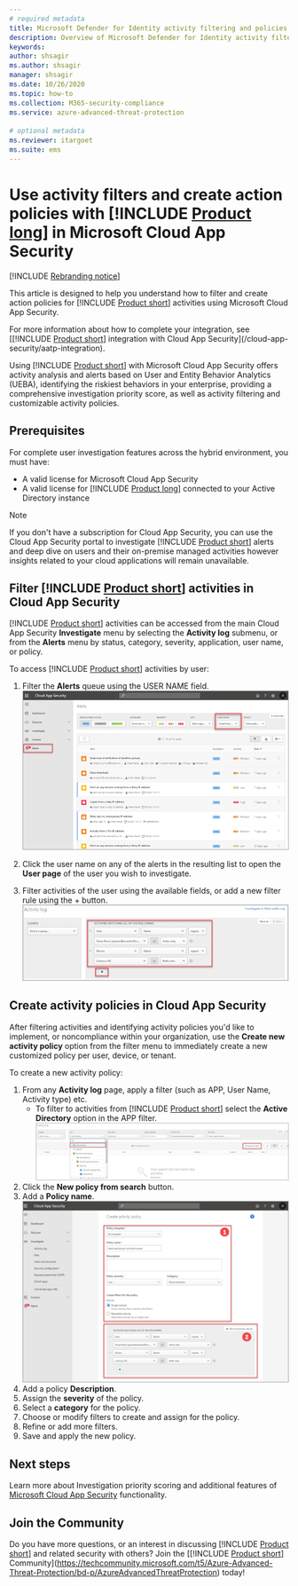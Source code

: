 ```yaml
---
# required metadata
title: Microsoft Defender for Identity activity filtering and policies in Microsoft Cloud App Security
description: Overview of Microsoft Defender for Identity activity filtering and policies with Microsoft Cloud App Security.
keywords:
author: shsagir
ms.author: shsagir
manager: shsagir
ms.date: 10/26/2020
ms.topic: how-to
ms.collection: M365-security-compliance
ms.service: azure-advanced-threat-protection

# optional metadata
ms.reviewer: itargoet
ms.suite: ems
---
```


# Use activity filters and create action policies with [!INCLUDE [Product long](includes/product-long.md)] in Microsoft Cloud App Security

[!INCLUDE [Rebranding notice](includes/rebranding.md)]

This article is designed to help you understand how to filter and create action policies for [!INCLUDE [Product short](includes/product-short.md)] activities using Microsoft Cloud App Security.

For more information about how to complete your integration, see [[!INCLUDE [Product short](includes/product-short.md)] integration with Cloud App Security](/cloud-app-security/aatp-integration).

Using [!INCLUDE [Product short](includes/product-short.md)] with Microsoft Cloud App Security offers activity analysis and alerts based on User and Entity Behavior Analytics (UEBA), identifying the riskiest behaviors in your enterprise, providing a comprehensive investigation priority score, as well as activity filtering and customizable activity policies.

## Prerequisites

For complete user investigation features across the hybrid environment, you must have:

- A valid license for Microsoft Cloud App Security
- A valid license for [!INCLUDE [Product long](includes/product-long.md)] connected to your Active Directory instance

>[!NOTE]
>If you don't have a subscription for Cloud App Security, you can use the Cloud App Security portal to investigate [!INCLUDE [Product short](includes/product-short.md)] alerts and deep dive on users and their on-premise managed activities however insights related to your cloud applications will remain unavailable.

## Filter [!INCLUDE [Product short](includes/product-short.md)] activities in Cloud App Security

[!INCLUDE [Product short](includes/product-short.md)] activities can be accessed from the main Cloud App Security **Investigate** menu by selecting the **Activity log** submenu, or from the **Alerts** menu by status, category, severity, application, user name, or policy.

To access [!INCLUDE [Product short](includes/product-short.md)] activities by user:

1. Filter the **Alerts** queue using the USER NAME field.
    ![Filter alerts by username](media/mcas-alerts-queue.png)
1. Click the user name on any of the alerts in the resulting list to open the **User page** of the user you wish to investigate.

1. Filter activities of the user using the available fields, or add a new filter rule using the + button.
    ![Filter activities of the user](media/mcas-activity-filter.png)

## Create activity policies in Cloud App Security

After filtering activities and identifying activity policies you'd like to implement, or noncompliance within your organization, use the **Create new activity policy** option from the filter menu to immediately create a new customized policy per user, device, or tenant.

To create a new activity policy:

1. From any **Activity log** page, apply a filter (such as APP, User Name, Activity type) etc.
    - To filter to activities from [!INCLUDE [Product short](includes/product-short.md)] select the **Active Directory** option in the APP filter.
    ![Create new activity policy](media/mcas-create-new-policy.png)
1. Click the **New policy from search** button.
1. Add a **Policy name**.
    ![Create new activity policy -step 2](media/mcas-create-policy.png)
1. Add a policy **Description**.
1. Assign the **severity** of the policy.
1. Select a **category** for the policy.
1. Choose or modify filters to create and assign for the policy.
1. Refine or add more filters.
1. Save and apply the new policy.

## Next steps

Learn more about Investigation priority scoring and additional features of [Microsoft Cloud App Security](/cloud-app-security/) functionality.

## Join the Community

Do you have more questions, or an interest in discussing [!INCLUDE [Product short](includes/product-short.md)] and related security with others? Join the [[!INCLUDE [Product short](includes/product-short.md)] Community](https://techcommunity.microsoft.com/t5/Azure-Advanced-Threat-Protection/bd-p/AzureAdvancedThreatProtection) today!